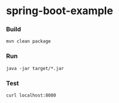 # spring-boot-example

### Build
    mvn clean package
    
### Run
    java -jar target/*.jar
    
### Test
    curl localhost:8080